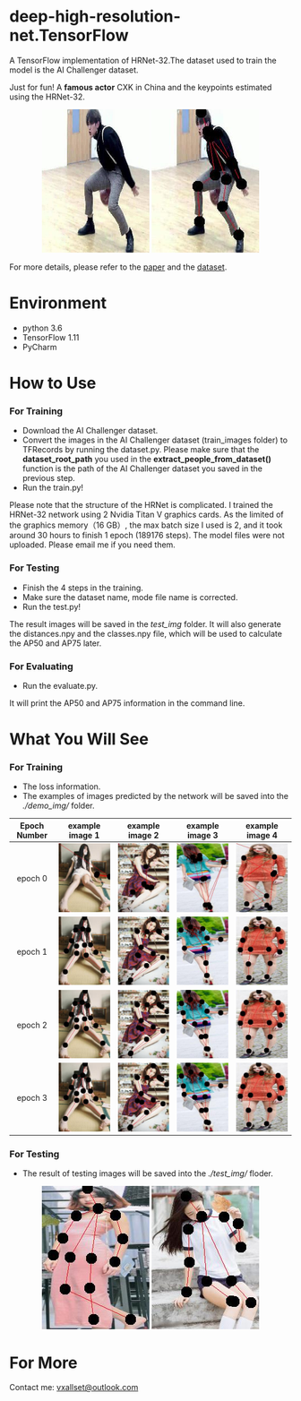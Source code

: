 # deep-high-resolution-net.TensorFlow
A TensorFlow implementation of HRNet-32.The dataset used to train the model is the AI Challenger dataset. 

Just for fun! A **famous actor** CXK in China and the keypoints estimated using the HRNet-32.
<div align=middle><img src="./demo_img/cxk.jpg" width=192 height=256>   <img src="./demo_img/result.jpg"> </div>

For more details, please refer to the  [paper](https://arxiv.org/abs/1902.09212) and the [dataset](https://challenger.ai/competition/keypoint).

# Environment
- python 3.6
- TensorFlow 1.11
- PyCharm

# How to Use
### For Training
- Download the AI Challenger dataset.
- Convert the images in the AI Challenger dataset (train_images folder) to TFRecords by running the dataset.py. Please make sure that the **dataset_root_path** you used in the **extract_people_from_dataset()** function is the path of the AI Challenger dataset you saved in the previous step.
- Run the train.py!

Please note that the structure of the HRNet is complicated. I trained the HRNet-32 network using 2 Nvidia Titan V graphics cards. As the limited of the graphics memory（16 GB）, the max batch size I used is 2, and it took around 30 hours to finish 1 epoch (189176 steps). The model files were not uploaded. Please email me if you need them.

### For Testing
- Finish the 4 steps in the training.
- Make sure the dataset name, mode file name is corrected.
- Run the test.py!

The result images will be saved in the _test_img_ folder. It will also generate the distances.npy and the classes.npy file, which will be used to calculate the AP50 and AP75 later. 

### For Evaluating
- Run the evaluate.py.

It will print the AP50 and AP75 information in the command line.

# What You Will See
### For Training
- The loss information.
- The examples of images predicted by the network will be saved into the _./demo_img/_ folder.

Epoch Number | example image 1 | example image 2 | example image 3 | example image 4
:-: | :-: | :-: | :-: | :-:
epoch 0| <div align=middle><img src="./demo_img/epoch0_step200_i_1.jpg" ></div> | <div align=middle><img src="./demo_img/epoch0_step500_i_0.jpg" ></div> | <div align=middle><img src="./demo_img/epoch0_step900_i_1.jpg" ></div> | <div align=middle><img src="./demo_img/epoch0_step1500_i_1.jpg" ></div>| 
epoch 1| <div align=middle><img src="./demo_img/epoch1_step200_i_1.jpg" ></div> | <div align=middle><img src="./demo_img/epoch1_step500_i_0.jpg" ></div> | <div align=left><img src="./demo_img/epoch1_step900_i_1.jpg" ></div> | <div align=middle><img src="./demo_img/epoch1_step1500_i_1.jpg" ></div>| 
epoch 2| <div align=middle><img src="./demo_img/epoch2_step200_i_1.jpg" ></div> | <div align=middle><img src="./demo_img/epoch2_step500_i_0.jpg" ></div> | <div align=middle><img src="./demo_img/epoch2_step900_i_1.jpg" ></div> | <div align=middle><img src="./demo_img/epoch2_step1500_i_1.jpg" ></div>| 
epoch 3| <div align=middle><img src="./demo_img/epoch3_step200_i_1.jpg" ></div> | <div align=middle><img src="./demo_img/epoch3_step500_i_0.jpg" ></div> | <div align=middle><img src="./demo_img/epoch3_step900_i_1.jpg" ></div> | <div align=middle><img src="./demo_img/epoch3_step1500_i_1.jpg" ></div>| 

### For Testing
- The result of testing images will be saved into the _./test_img/_ floder.
<div align=middle> <img src="./test_img/step11_i_0.jpg" > <img src="./test_img/step136_i_0.jpg" ></div>

# For More
Contact me: vxallset@outlook.com
